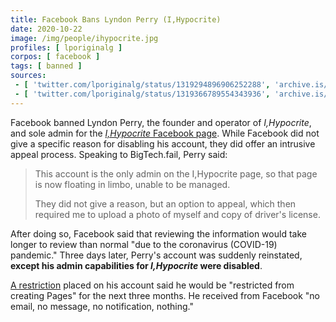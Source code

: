 ```yaml
---
title: Facebook Bans Lyndon Perry (I,Hypocrite)
date: 2020-10-22
image: /img/people/ihypocrite.jpg
profiles: [ lporiginalg ]
corpos: [ facebook ]
tags: [ banned ]
sources:
 - [ 'twitter.com/lporiginalg/status/1319294896906252288', 'archive.is/xDqyF' ]
 - [ 'twitter.com/lporiginalg/status/1319366789554343936', 'archive.is/zIKz3' ]
---
```


Facebook banned Lyndon Perry, the founder and operator of _I,Hypocrite_, and
sole admin for the [_I,Hypocrite_ Facebook
page](https://www.facebook.com/ihypocrite). While Facebook did not give a
specific reason for disabling his account, they did offer an intrusive appeal
process. Speaking to BigTech.fail, Perry said:

> This account is the only admin on the I,Hypocrite page, so that page is now
> floating in limbo, unable to be managed.
>
> They did not give a reason, but an option to appeal, which then required me
> to upload a photo of myself and copy of driver's license.

After doing so, Facebook said that reviewing the information would take longer
to review than normal "due to the coronavirus (COVID-19) pandemic." Three days
later, Perry's account was suddenly reinstated, **except his admin capabilities
for _I,Hypocrite_ were disabled**.

[A restriction](page-ban-notice.png) placed on his account said he would be
"restricted from creating Pages" for the next three months. He received from
Facebook "no email, no message, no notification, nothing."
